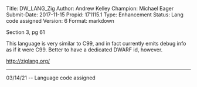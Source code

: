 Title:       DW_LANG_Zig
Author:      Andrew Kelley
Champion:    Michael Eager
Submit-Date: 2017-11-15
Propid:      171115.1
Type:        Enhancement
Status:      Lang code assigned
Version:     6
Format:      markdown

Section 3, pg 61

This language is very similar to C99, and in fact currently emits debug
info as if it were C99. Better to have a dedicated DWARF id, however.

<http://ziglang.org/>

---

03/14/21 -- Language code assigned
